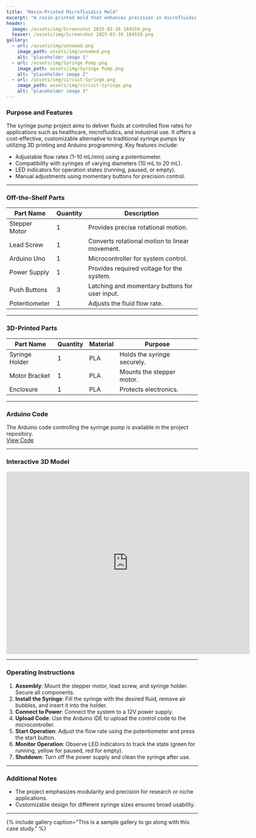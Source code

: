 ```yaml
---
title: "Resin-Printed Microfluidics Mold"
excerpt: "A resin-printed mold that enhances precision in microfluidic pinch-flow sorting."
header:
  image: /assets/img/Screenshot 2025-03-16 184559.png
  teaser: /assets/img/Screenshot 2025-03-16 184559.png
gallery:
  - url: /assets/img/unnamed.png
    image_path: assets/img/unnamed.png
    alt: "placeholder image 1"
  - url: /assets/img/Syringe Pump.png
    image_path: assets/img/Syringe Pump.png
    alt: "placeholder image 2"
  - url: /assets/img/circuit-Syringe.png
    image_path: assets/img/circuit-Syringe.png
    alt: "placeholder image 3"
---
```


### Purpose and Features
The syringe pump project aims to deliver fluids at controlled flow rates for applications such as healthcare, microfluidics, and industrial use. It offers a cost-effective, customizable alternative to traditional syringe pumps by utilizing 3D printing and Arduino programming. Key features include:
- Adjustable flow rates (1–10 mL/min) using a potentiometer.
- Compatibility with syringes of varying diameters (10 mL to 20 mL).
- LED indicators for operation states (running, paused, or empty).
- Manual adjustments using momentary buttons for precision control.

---

### Off-the-Shelf Parts

| **Part Name**        | **Quantity** | **Description**                           |
|-----------------------|--------------|-------------------------------------------|
| Stepper Motor         | 1            | Provides precise rotational motion.       |
| Lead Screw            | 1            | Converts rotational motion to linear movement. |
| Arduino Uno           | 1            | Microcontroller for system control.       |
| Power Supply          | 1            | Provides required voltage for the system. |
| Push Buttons          | 3            | Latching and momentary buttons for user input. |
| Potentiometer         | 1            | Adjusts the fluid flow rate.              |

---

### 3D-Printed Parts

| **Part Name**         | **Quantity** | **Material** | **Purpose**                  |
|-----------------------|--------------|--------------|------------------------------|
| Syringe Holder        | 1            | PLA          | Holds the syringe securely.  |
| Motor Bracket         | 1            | PLA          | Mounts the stepper motor.    |
| Enclosure             | 1            | PLA          | Protects electronics.        |

---

### Arduino Code
The Arduino code controlling the syringe pump is available in the project repository.  
[View Code](https://github.com/nick-diazz/Syringe_PUMP-Arduino_Code)

---

### Interactive 3D Model
<iframe src="https://vanderbilt643.autodesk360.com/shares/public/SH286ddQT78850c0d8a48d6c4dbd4ad21763?mode=embed" width="640" height="480" allowfullscreen="true" webkitallowfullscreen="true" mozallowfullscreen="true"  frameborder="0"></iframe>

---

### Operating Instructions
1. **Assembly**: Mount the stepper motor, lead screw, and syringe holder. Secure all components.
2. **Install the Syringe**: Fill the syringe with the desired fluid, remove air bubbles, and insert it into the holder.
3. **Connect to Power**: Connect the system to a 12V power supply.
4. **Upload Code**: Use the Arduino IDE to upload the control code to the microcontroller.
5. **Start Operation**: Adjust the flow rate using the potentiometer and press the start button.
6. **Monitor Operation**: Observe LED indicators to track the state (green for running, yellow for paused, red for empty).
7. **Shutdown**: Turn off the power supply and clean the syringe after use.

---

### Additional Notes
- The project emphasizes modularity and precision for research or niche applications.
- Customizable design for different syringe sizes ensures broad usability.

---
{% include gallery caption="This is a sample gallery to go along with this case study." %}

